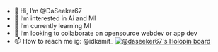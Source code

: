 - 👋 Hi, I’m @DaSeeker67
- 👀 I’m interested in Ai and Ml
- 🌱 I’m currently learning Ml
- 💞️ I’m looking to collaborate on opensource webdev or app dev 
- 📫 How to reach me ig: @idkamit_
[![@daseeker67's Holopin board](https://holopin.io/api/user/board?user=daseeker67)](https://holopin.io/@daseeker67)
<!---
DaSeeker67/DaSeeker67 is a ✨ special ✨ repository because its `README.md` (this file) appears on your GitHub profile.
You can click the Preview link to take a look at your changes.
--->
